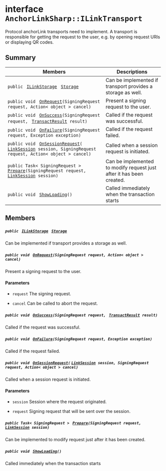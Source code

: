 # interface `AnchorLinkSharp::ILinkTransport` 

Protocol anchorLink transports need to implement. A transport is responsible for getting the request to the user, e.g. by opening request URIs or displaying QR codes.

## Summary

 Members                                | Descriptions                                
----------------------------------------|---------------------------------------------
`public ` [`ILinkStorage`](.github/workflows/documentation/md/AnchorLinkSharp.md#interface_anchor_link_sharp_1_1_i_link_storage)` ` [`Storage`](.github/workflows/documentation/md/AnchorLinkSharp.md#interface_anchor_link_sharp_1_1_i_link_transport_1a3198c2558a95eb66553955ab4b579438) | Can be implemented if transport provides a storage as well.
`public void ` [`OnRequest`](.github/workflows/documentation/md/AnchorLinkSharp.md#interface_anchor_link_sharp_1_1_i_link_transport_1af033a491264433deccf8f379377bf0de)`(SigningRequest request, Action< object > cancel)` | Present a signing request to the user. 
`public void ` [`OnSuccess`](.github/workflows/documentation/md/AnchorLinkSharp.md#interface_anchor_link_sharp_1_1_i_link_transport_1ae42c87a32bf9bfaf937e577cecc1292a)`(SigningRequest request, ` [`TransactResult`](.github/workflows/documentation/md/AnchorLinkSharp--TransactResult.md#class_anchor_link_sharp_1_1_transact_result)` result)` | Called if the request was successful.
`public void ` [`OnFailure`](.github/workflows/documentation/md/AnchorLinkSharp.md#interface_anchor_link_sharp_1_1_i_link_transport_1a2881a07d943ba812c2ec609b33efd401)`(SigningRequest request, Exception exception)` | Called if the request failed.
`public void ` [`OnSessionRequest`](.github/workflows/documentation/md/AnchorLinkSharp.md#interface_anchor_link_sharp_1_1_i_link_transport_1ab43ebe78aa7d484d52f5d1f80e8a0e74)`(` [`LinkSession`](.github/workflows/documentation/md/AnchorLinkSharp--LinkSession.md#class_anchor_link_sharp_1_1_link_session)` session, SigningRequest request, Action< object > cancel)` | Called when a session request is initiated. 
`public Task< SigningRequest > ` [`Prepare`](.github/workflows/documentation/md/AnchorLinkSharp.md#interface_anchor_link_sharp_1_1_i_link_transport_1a4cf59f297378d8bf8b50556182625565)`(SigningRequest request, ` [`LinkSession`](.github/workflows/documentation/md/AnchorLinkSharp--LinkSession.md#class_anchor_link_sharp_1_1_link_session)` session)` | Can be implemented to modify request just after it has been created.
`public void ` [`ShowLoading`](.github/workflows/documentation/md/AnchorLinkSharp.md#interface_anchor_link_sharp_1_1_i_link_transport_1a832760a5318046c0e28d3c99f9a71fa7)`()` | Called immediately when the transaction starts

## Members

##### `public ` [`ILinkStorage`](.github/workflows/documentation/md/AnchorLinkSharp.md#interface_anchor_link_sharp_1_1_i_link_storage)` ` [`Storage`](.github/workflows/documentation/md/AnchorLinkSharp.md#interface_anchor_link_sharp_1_1_i_link_transport_1a3198c2558a95eb66553955ab4b579438) 

Can be implemented if transport provides a storage as well.

##### `public void ` [`OnRequest`](.github/workflows/documentation/md/AnchorLinkSharp.md#interface_anchor_link_sharp_1_1_i_link_transport_1af033a491264433deccf8f379377bf0de)`(SigningRequest request, Action< object > cancel)` 

Present a signing request to the user. 
#### Parameters
* `request` The signing request. 

* `cancel` Can be called to abort the request.

##### `public void ` [`OnSuccess`](.github/workflows/documentation/md/AnchorLinkSharp.md#interface_anchor_link_sharp_1_1_i_link_transport_1ae42c87a32bf9bfaf937e577cecc1292a)`(SigningRequest request, ` [`TransactResult`](.github/workflows/documentation/md/AnchorLinkSharp--TransactResult.md#class_anchor_link_sharp_1_1_transact_result)` result)` 

Called if the request was successful.

##### `public void ` [`OnFailure`](.github/workflows/documentation/md/AnchorLinkSharp.md#interface_anchor_link_sharp_1_1_i_link_transport_1a2881a07d943ba812c2ec609b33efd401)`(SigningRequest request, Exception exception)` 

Called if the request failed.

##### `public void ` [`OnSessionRequest`](.github/workflows/documentation/md/AnchorLinkSharp.md#interface_anchor_link_sharp_1_1_i_link_transport_1ab43ebe78aa7d484d52f5d1f80e8a0e74)`(` [`LinkSession`](.github/workflows/documentation/md/AnchorLinkSharp--LinkSession.md#class_anchor_link_sharp_1_1_link_session)` session, SigningRequest request, Action< object > cancel)` 

Called when a session request is initiated. 
#### Parameters
* `session` Session where the request originated. 

* `request` Signing request that will be sent over the session.

##### `public Task< SigningRequest > ` [`Prepare`](.github/workflows/documentation/md/AnchorLinkSharp.md#interface_anchor_link_sharp_1_1_i_link_transport_1a4cf59f297378d8bf8b50556182625565)`(SigningRequest request, ` [`LinkSession`](.github/workflows/documentation/md/AnchorLinkSharp--LinkSession.md#class_anchor_link_sharp_1_1_link_session)` session)` 

Can be implemented to modify request just after it has been created.

##### `public void ` [`ShowLoading`](.github/workflows/documentation/md/AnchorLinkSharp.md#interface_anchor_link_sharp_1_1_i_link_transport_1a832760a5318046c0e28d3c99f9a71fa7)`()` 

Called immediately when the transaction starts

